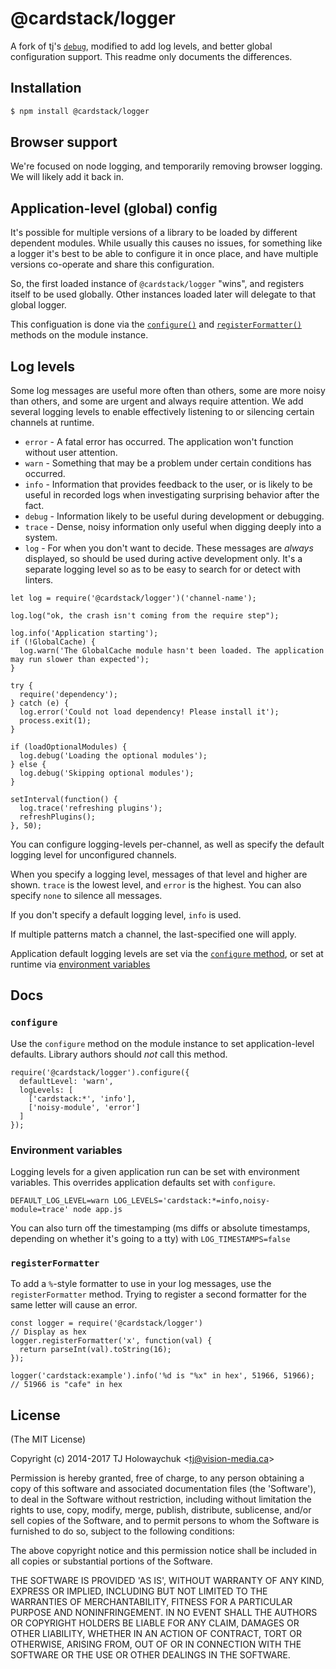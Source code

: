 # @cardstack/logger

A fork of tj's [`debug`](https://github.com/visionmedia/debug), modified
to add log levels, and better global configuration support. This readme
only documents the differences.

## Installation

```bash
$ npm install @cardstack/logger
```

## Browser support

We're focused on node logging, and temporarily removing browser logging.
We will likely add it back in.

## Application-level (global) config

It's possible for multiple versions of a library to be loaded by
different dependent modules. While usually this causes no issues,
for something like a logger it's best to be able to configure it in
once place, and have multiple versions co-operate and share this
configuration.

So, the first loaded instance of `@cardstack/logger` "wins", and
registers itself to be used globally. Other instances loaded later will
delegate to that global logger.

This configuation is done via the [`configure()`](#configure) and
[`registerFormatter()`](#registerformatter) methods on the module
instance.

## Log levels

Some log messages are useful more often than others, some are more noisy
than others, and some are urgent and always require attention. We add
several logging levels to enable effectively listening to or silencing
certain channels at runtime.

- `error` - A fatal error has occurred. The application won't function
  without user attention.
- `warn` - Something that may be a problem under certain conditions has
  occurred.
- `info` - Information that provides feedback to the user, or is likely
  to be useful in recorded logs when investigating surprising behavior
  after the fact.
- `debug` - Information likely to be useful during development or
  debugging.
- `trace` - Dense, noisy information only useful when digging deeply
  into a system.
- `log` - For when you don't want to decide. These messages are _always_
  displayed, so should be used during active development only. It's a
  separate logging level so as to be easy to search for or detect with
  linters. 

```
let log = require('@cardstack/logger')('channel-name');

log.log("ok, the crash isn't coming from the require step");

log.info('Application starting');
if (!GlobalCache) {
  log.warn('The GlobalCache module hasn't been loaded. The application may run slower than expected');
}

try {
  require('dependency');
} catch (e) {
  log.error('Could not load dependency! Please install it');
  process.exit(1);
}

if (loadOptionalModules) {
  log.debug('Loading the optional modules');
} else {
  log.debug('Skipping optional modules');
}

setInterval(function() {
  log.trace('refreshing plugins');
  refreshPlugins();
}, 50);
```

You can configure logging-levels per-channel, as well as specify the
default logging level for unconfigured channels.

When you specify a logging level, messages of that level and higher are
shown. `trace` is the lowest level, and `error` is the highest. You can
also specify `none` to silence all messages.

If you don't specify a default logging level, `info` is used.

If multiple patterns match a channel, the last-specified one will apply.

Application default logging levels are set via the [`configure`
method](#configure), or set at runtime via [environment
variables](#environment-variables)

## Docs

### `configure`
Use the `configure` method on the module instance to set
application-level defaults. Library authors should _not_ call this
method.

```
require('@cardstack/logger').configure({
  defaultLevel: 'warn',
  logLevels: [
    ['cardstack:*', 'info'],
    ['noisy-module', 'error']
  ]
});
```

### Environment variables
Logging levels for a given application run can be set with environment
variables. This overrides application defaults set with `configure`.

```
DEFAULT_LOG_LEVEL=warn LOG_LEVELS='cardstack:*=info,noisy-module=trace' node app.js
```

You can also turn off the timestamping (ms diffs or absolute timestamps,
depending on whether it's going to a tty) with `LOG_TIMESTAMPS=false`

### `registerFormatter`
To add a `%`-style formatter to use in your log messages, use the
`registerFormatter` method. Trying to register a second formatter for
the same letter will cause an error.
```
const logger = require('@cardstack/logger')
// Display as hex
logger.registerFormatter('x', function(val) {
  return parseInt(val).toString(16);
});

logger('cardstack:example').info('%d is "%x" in hex', 51966, 51966);
// 51966 is "cafe" in hex
```


## License

(The MIT License)

Copyright (c) 2014-2017 TJ Holowaychuk &lt;tj@vision-media.ca&gt;

Permission is hereby granted, free of charge, to any person obtaining
a copy of this software and associated documentation files (the
'Software'), to deal in the Software without restriction, including
without limitation the rights to use, copy, modify, merge, publish,
distribute, sublicense, and/or sell copies of the Software, and to
permit persons to whom the Software is furnished to do so, subject to
the following conditions:

The above copyright notice and this permission notice shall be
included in all copies or substantial portions of the Software.

THE SOFTWARE IS PROVIDED 'AS IS', WITHOUT WARRANTY OF ANY KIND,
EXPRESS OR IMPLIED, INCLUDING BUT NOT LIMITED TO THE WARRANTIES OF
MERCHANTABILITY, FITNESS FOR A PARTICULAR PURPOSE AND NONINFRINGEMENT.
IN NO EVENT SHALL THE AUTHORS OR COPYRIGHT HOLDERS BE LIABLE FOR ANY
CLAIM, DAMAGES OR OTHER LIABILITY, WHETHER IN AN ACTION OF CONTRACT,
TORT OR OTHERWISE, ARISING FROM, OUT OF OR IN CONNECTION WITH THE
SOFTWARE OR THE USE OR OTHER DEALINGS IN THE SOFTWARE.
